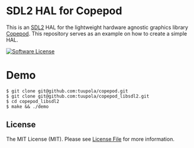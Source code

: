 # SDL2 HAL for Copepod

This is an [SDL2](https://www.libsdl.org/) HAL for the lightweight hardware agnostic graphics library [Copepod](https://github.com/tuupola/hagl
). This repository serves as an example on how to create a simple HAL.


[![Software License](https://img.shields.io/badge/license-MIT-brightgreen.svg?style=flat-square)](LICENSE.md)

# Demo

```
$ git clone git@github.com:tuupola/copepod.git
$ git clone git@github.com:tuupola/copepod_libsdl2.git
$ cd copepod_libsdl2
$ make && ./demo
```

## License

The MIT License (MIT). Please see [License File](LICENSE.md) for more information.

